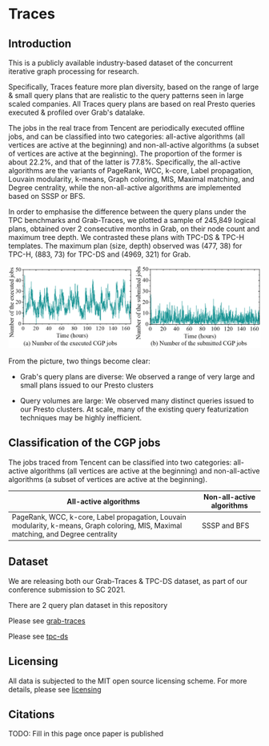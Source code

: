 # Traces

## Introduction
This is a publicly available industry-based dataset of the concurrent iterative graph processing for research. 

Specifically, Traces feature more plan diversity, based on the range of large & small query plans that are realistic to the query patterns seen in large scaled companies. All Traces query plans are based on real Presto queries executed & profiled over Grab's datalake.

The jobs in the real trace from Tencent are periodically executed offline jobs, and can be classified into two categories: all-active algorithms (all vertices are active at the beginning) and non-all-active algorithms (a subset of vertices are active at the beginning). The proportion of the former is about 22.2%, and that of the latter is 77.8%. Specifically, the all-active algorithms are the variants of PageRank, WCC, k-core, Label propagation, Louvain modularity, k-means, Graph coloring, MIS, Maximal matching, and Degree centrality, while the non-all-active algorithms are implemented based on SSSP or BFS.

In order to emphasise the difference between the query plans under the TPC benchmarks and Grab-Traces, we plotted a sample of 245,849 logical plans, obtained over 2 consecutive months in Grab, on their node count and maximum tree depth. We contrasted these plans with TPC-DS & TPC-H templates. The maximum plan (size, depth) observed was (477, 38) for TPC-H, (883, 73) for TPC-DS and (4969, 321) for Grab. 

![traces](Figures/traces.png)

From the picture, two things become clear:
- Grab's query plans are diverse: We observed a range of very large and small plans issued to our Presto clusters

- Query volumes are large: We observed many distinct queries issued to our Presto clusters. At scale, many of the existing query featurization techniques may be highly inefficient.

## Classification of the CGP jobs
The jobs traced from Tencent can be classified into two categories: all-active algorithms (all vertices are active at the beginning) and non-all-active algorithms (a subset of vertices are active at the beginning).

| All-active algorithms | Non-all-active algorithms |
| ----- | ----------- |
|  PageRank, WCC, k-core, Label propagation, Louvain modularity, k-means, Graph coloring, MIS, Maximal matching, and Degree centrality | SSSP and BFS | 

## Dataset
We are releasing both our Grab-Traces & TPC-DS dataset, as part of our conference submission to SC 2021.

There are 2 query plan dataset in this repository

Please see [grab-traces](Grab-Traces/)

Please see [tpc-ds](TPC-DS/)

## Licensing 
All data is subjected to the MIT open source licensing scheme. 
For more details, please see [licensing](LICENSE)

## Citations
TODO: Fill in this page once paper is published
